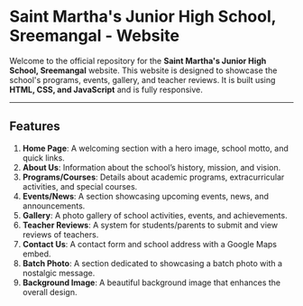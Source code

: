 

# Saint Martha's Junior High School, Sreemangal - Website

Welcome to the official repository for the **Saint Martha's Junior High School, Sreemangal** website. This website is designed to showcase the school's programs, events, gallery, and teacher reviews. It is built using **HTML, CSS, and JavaScript** and is fully responsive.

---

## **Features**

1. **Home Page**: A welcoming section with a hero image, school motto, and quick links.
2. **About Us**: Information about the school’s history, mission, and vision.
3. **Programs/Courses**: Details about academic programs, extracurricular activities, and special courses.
4. **Events/News**: A section showcasing upcoming events, news, and announcements.
5. **Gallery**: A photo gallery of school activities, events, and achievements.
6. **Teacher Reviews**: A system for students/parents to submit and view reviews of teachers.
7. **Contact Us**: A contact form and school address with a Google Maps embed.
8. **Batch Photo**: A section dedicated to showcasing a batch photo with a nostalgic message.
9. **Background Image**: A beautiful background image that enhances the overall design.


